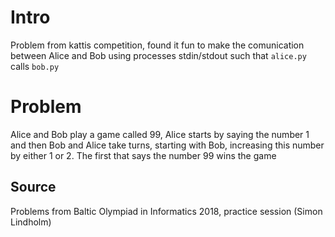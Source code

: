 # Intro
Problem from kattis competition, found it fun to make the comunication between Alice and Bob using processes stdin/stdout such that `alice.py` calls `bob.py`

# Problem 
Alice and Bob play a game called 99, Alice starts by saying the number 1 and then Bob and Alice take turns, starting with Bob, increasing this number by either 1 or 2. The first that says the number 99 wins the game

## Source
Problems from Baltic Olympiad in Informatics 2018, practice session (Simon Lindholm)
